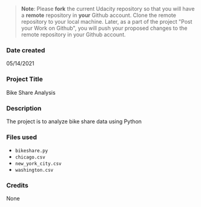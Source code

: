 >**Note**: Please **fork** the current Udacity repository so that you will have a **remote** repository in **your** Github account. Clone the remote repository to your local machine. Later, as a part of the project "Post your Work on Github", you will push your proposed changes to the remote repository in your Github account.

### Date created
05/14/2021

### Project Title
Bike Share Analysis

### Description
The project is to analyze bike share data using Python

### Files used
- `bikeshare.py`
- `chicago.csv`
- `new_york_city.csv`
- `washington.csv`

### Credits
None

